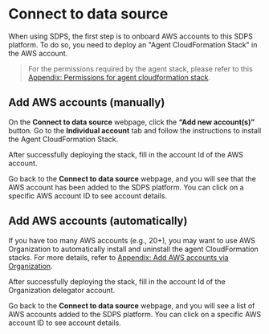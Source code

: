 # Connect to data source
When using SDPS, the first step is to onboard AWS accounts to this SDPS platform. To do so, you need to deploy an "Agent CloudFormation Stack" in the AWS account.

> For the permissions required by the agent stack, please refer to this [Appendix: Permissions for agent cloudformation stack](appendix-agent-stack.md).

## Add AWS accounts (manually)
On the **Connect to data source** webpage, click the **“Add new account(s)”** button. Go to the **Individual account** tab and follow the instructions to install the Agent CloudFormation Stack.

After successfully deploying the stack, fill in the account Id of the AWS account.

Go back to the **Connect to data source** webpage, and you will see that the AWS account has been added to the SDPS platform. You can click on a specific AWS account ID to see account details.

## Add AWS accounts (automatically)
If you have too many AWS accounts (e.g., 20+), you may want to use AWS Organization to automatically install and uninstall the agent CloudFormation stacks. For more details, refer to [Appendix: Add AWS accounts via Organization](appendix-organization.md).

After successfully deploying the stack, fill in the account Id of the Organization delegator account.

Go back to the **Connect to data source** webpage, and you will see a list of AWS accounts added to the SDPS platform. You can click on a specific AWS account ID to see account details.
